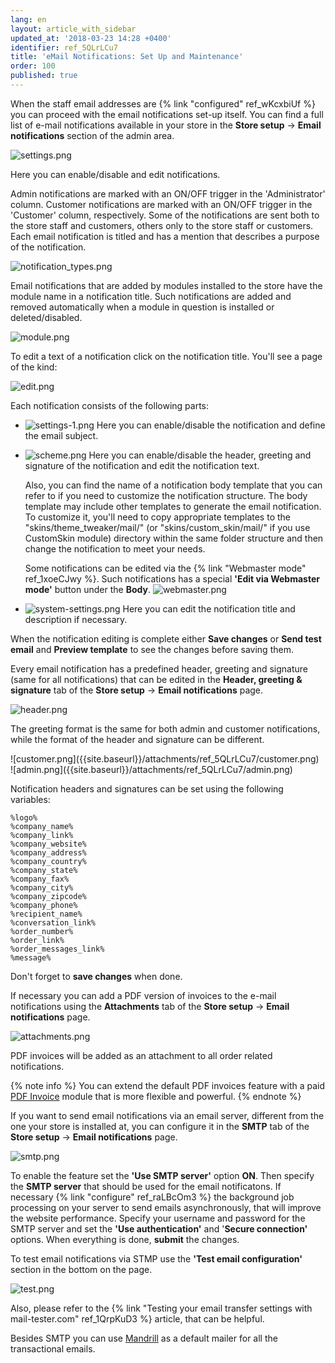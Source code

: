 ```yaml
---
lang: en
layout: article_with_sidebar
updated_at: '2018-03-23 14:28 +0400'
identifier: ref_5QLrLCu7
title: 'eMail Notifications: Set Up and Maintenance'
order: 100
published: true
---
```


When the staff email addresses are {% link "configured" ref_wKcxbiUf %} you can proceed with the email notifications set-up itself. You can find a full list of e-mail notifications available in your store in the **Store setup** -> **Email notifications** section of the admin area.  

![settings.png]({{site.baseurl}}/attachments/ref_5QLrLCu7/settings.png)

Here you can enable/disable and edit notifications. 

Admin notifications are marked with an ON/OFF trigger in the 'Administrator' column. Customer notifications are marked with an ON/OFF trigger in the 'Customer' column, respectively. Some of the notifications are sent both to the store staff and customers, others only to the store staff or customers. Each email notification is titled and has a mention that describes a purpose of the notification. 

![notification_types.png]({{site.baseurl}}/attachments/ref_5QLrLCu7/notification_types.png)

Email notifications that are added by modules installed to the store have the module name in a notification title. Such notifications are added and removed automatically when a module in question is installed or deleted/disabled.

![module.png]({{site.baseurl}}/attachments/ref_5QLrLCu7/module.png)

To edit a text of a notification click on the notification title. You'll see a page of the kind:

![edit.png]({{site.baseurl}}/attachments/ref_5QLrLCu7/edit.png)

Each notification consists of the following parts:
* ![settings-1.png]({{site.baseurl}}/attachments/ref_5QLrLCu7/settings-1.png)
  Here you can enable/disable the notification and define the email subject. 

* ![scheme.png]({{site.baseurl}}/attachments/ref_5QLrLCu7/scheme.png)
  Here you can enable/disable the header, greeting and signature of the notification and edit the notification text. 
  
  Also, you can find the name of a notification body template that you can refer to if you need to customize the notification structure. The body template may include other templates to generate the email notification. To customize it, you'll need to copy appropriate templates to the "skins/theme_tweaker/mail/" (or "skins/custom_skin/mail/" if you use CustomSkin module) directory within the same folder structure and then change the notification to meet your needs.
  
  Some notifications can be edited via the {% link "Webmaster mode" ref_1xoeCJwy %}. Such notifications has a special **'Edit via Webmaster mode'** button under the **Body**.
  ![webmaster.png]({{site.baseurl}}/attachments/ref_5QLrLCu7/webmaster.png)

* ![system-settings.png]({{site.baseurl}}/attachments/ref_5QLrLCu7/system-settings.png)
  Here you can edit the notification title and description if necessary.
  
When the notification editing is complete either **Save changes** or **Send test email** and **Preview template** to see the changes before saving them. 

Every email notification has a predefined header, greeting and signature (same for all notifications) that can be edited in the **Header, greeting & signature** tab of the **Store setup** -> **Email notifications** page. 

![header.png]({{site.baseurl}}/attachments/ref_5QLrLCu7/header.png)

The greeting format is the same for both admin and customer notifications, while the format of the header and signature can be different. 

<div class="ui stackable two column grid">
  <div class="column" markdown="span">![customer.png]({{site.baseurl}}/attachments/ref_5QLrLCu7/customer.png)</div>
  <div class="column" markdown="span">![admin.png]({{site.baseurl}}/attachments/ref_5QLrLCu7/admin.png)</div>
</div> 

Notification headers and signatures can be set using the following variables:

```
%logo%	
%company_name%
%company_link%	
%company_website%	
%company_address%	
%company_country%	
%company_state%
%company_fax%	
%company_city%	
%company_zipcode%	
%company_phone%	
%recipient_name%
%conversation_link%	
%order_number%	
%order_link%	
%order_messages_link%	
%message%
```

Don't forget to **save changes** when done. 

If necessary you can add a PDF version of invoices to the e-mail notifications using the **Attachments** tab of the **Store setup** -> **Email notifications** page. 

![attachments.png]({{site.baseurl}}/attachments/ref_5QLrLCu7/attachments.png)

PDF invoices will be added as an attachment to all order related notifications.

{% note info %}
You can extend the default PDF invoices feature with a paid [PDF Invoice](https://market.x-cart.com/addons/PDF-Invoice.html "eMail Notifications: Set Up and Maintenance") module that is more flexible and powerful.
{% endnote %}

If you want to send email notifications via an email server, different from the one your store is installed at, you can configure it in the **SMTP** tab of the **Store setup** -> **Email notifications** page.

![smtp.png]({{site.baseurl}}/attachments/ref_5QLrLCu7/smtp.png)

To enable the feature set the **'Use SMTP server'** option **ON**. Then specify the **SMTP server** that should be used for the email notificatons. If necessary {% link "configure" ref_raLBcOm3 %} the background job processing on your server to send emails asynchronously, that will improve the website performance. Specify your username and password for the SMTP server and set the **'Use authentication'** and '**Secure connection'** options. When everything is done, **submit** the changes. 

To test email notifications via STMP use the **'Test email configuration'** section in the bottom on the page.

![test.png]({{site.baseurl}}/attachments/ref_5QLrLCu7/test.png)

Also, please refer to the {% link "Testing your email transfer settings with mail-tester.com" ref_1QrpKuD3 %} article, that can be helpful.

Besides SMTP you can use [Mandrill](https://market.x-cart.com/addons/mandrill-transactional-emails-integration.html "eMail Notifications: Set Up and Maintenance") as a default mailer for all the transactional emails.
